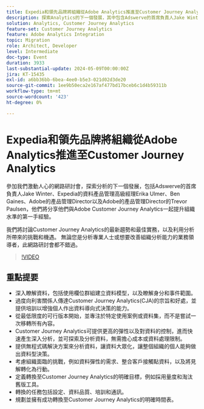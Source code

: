 ```yaml
---
title: Expedia和領先品牌將組織從Adobe Analytics推進至Customer Journey Analytics
description: 探索Analytics的下一個發展，其中包含Adswerve的首席負責人Jake Winter、Expedia的資料產品管理資深經理Erika Ulmer、Ben Gaines、Adobe的產品管理Director以及Adobe產品管理的Director的Trevor Paulsen，他們將分享他們與Adobe Customer Journey Analytics一起提升組織水準的第一手經驗。 我們將討論Customer Journey Analytics的最新趨勢和最佳實務，以及利用分析所帶來的挑戰和機遇。 無論您是分析專業人士或想要改善組織分析能力的業務領導者，此網路研討會都不錯過。
solution: Analytics, Customer Journey Analytics
feature-set: Customer Journey Analytics
feature: Adobe Analytics Integration
topic: Migration
role: Architect, Developer
level: Intermediate
doc-type: Event
duration: 3933
last-substantial-update: 2024-05-09T00:00:00Z
jira: KT-15435
exl-id: a6bb36bb-6bea-4ee0-b5e3-021d02d3de20
source-git-commit: 1ee9b50eca2e167af477bd17bceb6c1d4b59311b
workflow-type: tm+mt
source-wordcount: '423'
ht-degree: 0%

---
```


# Expedia和領先品牌將組織從Adobe Analytics推進至Customer Journey Analytics

參加我們激動人心的網路研討會，探索分析的下一個發展，包括Adswerve的首席負責人Jake Winter、Expedia的資料產品管理高級經理Erika Ulmer、Ben Gaines、Adobe的產品管理Director以及Adobe的產品管理Director的Trevor Paulsen，他們將分享他們與Adobe Customer Journey Analytics一起提升組織水準的第一手經驗。

我們將討論Customer Journey Analytics的最新趨勢和最佳實務，以及利用分析所帶來的挑戰和機遇。 無論您是分析專業人士或想要改善組織分析能力的業務領導者，此網路研討會都不錯過。

>[!VIDEO](https://video.tv.adobe.com/v/3428762/?learn=on)


## 重點提要


* 深入瞭解資料，包括使用欄位群組建立資料模型，以及瞭解身分和事件範圍。
* 過度向利害關係人傳達Customer Journey Analytics(CJA)的宗旨和好處，並提供培訓以增強個人作出資料導向式決策的能力。
* 從最低限度的可行版本開始，並專注於特定使用案例或資料集，而不是嘗試一次移轉所有內容。
* Customer Journey Analytics可提供更高的彈性以及對資料的控制，進而快速產生深入分析，並可探索及分析資料，無需擔心成本或資料處理限制。
* 提供無程式碼解決方案來分析資料，讓資料大眾化，讓整個組織的個人能夠做出資料型決策。
* 考慮組織面臨的挑戰，例如資料彈性的需求、整合客戶接觸點資料，以及將見解轉化為行動。
* 定義轉換至Customer Journey Analytics的明確目標，例如採用量度和淘汰舊版工具。
* 轉換的任務包括設定、資料品質、培訓和通訊。
* 規劃並擁有成功轉換至Customer Journey Analytics的明確時間表。
